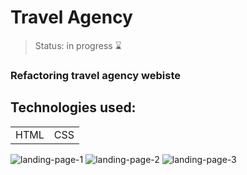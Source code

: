 <h1> Travel Agency </h1>

> Status: in progress ⌛
### Refactoring travel agency webiste
## Technologies used:

<table>
  <tr>
    <td>HTML</td>
    <td>CSS</td>
  </tr>
</table>

![landing-page-1](https://github.com/user-attachments/assets/6bbfb917-8c53-41f2-a93c-c6aac5d4b469)
![landing-page-2](https://github.com/user-attachments/assets/ad020070-efe2-4c39-a866-effa78def801)
![landing-page-3](https://github.com/user-attachments/assets/99e73055-6ee2-4224-afab-ad8ad1870842)
